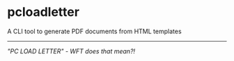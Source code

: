 # pcloadletter
A CLI tool to generate PDF documents from HTML templates

---

_"PC LOAD LETTER" - WFT does that mean?!_

